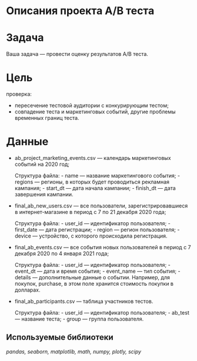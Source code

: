 # Описания проекта А/B теста


# **Задача**
Ваша задача — провести оценку результатов A/B теста.

# **Цель** 
 проверка:
 - пересечение тестовой аудитории с конкурирующим тестом;
 - совпадение теста и маркетинговых событий, другие проблемы временных границ теста.

# Данные
 - ab_project_marketing_events.csv — календарь маркетинговых событий на 2020 год;
    
    Структура файла:
         - name — название маркетингового события;
         - regions — регионы, в которых будет проводиться рекламная кампания;
         - start_dt — дата начала кампании;
         - finish_dt — дата завершения кампании.
 - final_ab_new_users.csv — все пользователи, зарегистрировавшиеся в интернет-магазине в период с 7 по 21 декабря 2020 года;
     
     Структура файла:
         - user_id — идентификатор пользователя;
         - first_date — дата регистрации;
         - region — регион пользователя;
         - device — устройство, с которого происходила регистрация.
 - final_ab_events.csv — все события новых пользователей в период с 7 декабря 2020 по 4 января 2021 года;
    
     Структура файла:
         - user_id — идентификатор пользователя;
         - event_dt — дата и время события;
         - event_name — тип события;
         - details — дополнительные данные о событии. Например, для покупок, purchase, в этом поле хранится стоимость покупки в долларах.
 - final_ab_participants.csv — таблица участников тестов.
     
     Структура файла:
         - user_id — идентификатор пользователя;
         - ab_test — название теста;
         - group — группа пользователя.

## Используемые библиотеки
*pandas,*
*seaborn,*
*matplotlib,*
*math,*
*numpy,*
*plotly,*
*scipy*
